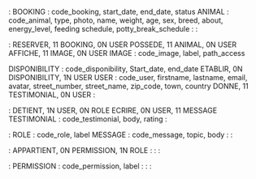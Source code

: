 :
BOOKING : code_booking, start_date, end_date, status
ANIMAL : code_animal, type, photo, name, weight, age, sex, breed, about, energy_level, feeding schedule, potty_break_schedule
:
:

:
RESERVER, 11 BOOKING, 0N USER
POSSEDE, 11 ANIMAL, 0N USER
AFFICHE, 11 IMAGE, 0N USER
IMAGE : code_image, label, path_access

DISPONIBILITY : code_disponibility, Start_date, end_date
ETABLIR, 0N DISPONIBILITY, 1N USER
USER : code_user, firstname, lastname, email, avatar, street_number, street_name, zip_code, town, country
DONNE, 11 TESTIMONIAL, 0N USER
:

:
DETIENT, 1N USER, 0N ROLE
ECRIRE, 0N USER, 11 MESSAGE
TESTIMONIAL : code_testimonial, body, rating
:

:
ROLE : code_role, label
MESSAGE : code_message, topic, body
:
:

:
APPARTIENT, 0N PERMISSION, 1N ROLE
:
:
:

:
PERMISSION : code_permission, label
:
:
: